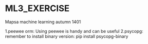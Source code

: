 # ML3_EXERCISE
Mapsa machine learning autumn 1401

1.peewee orm: Using peewee is handy and can be useful
2.psycopg: remember to install binary version: pip install psycopg-binary
